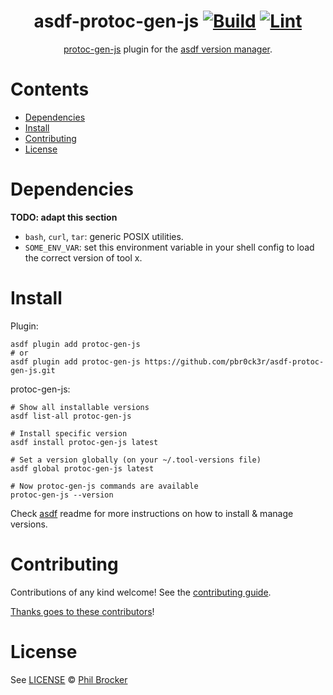 <div align="center">

# asdf-protoc-gen-js [![Build](https://github.com/pbr0ck3r/asdf-protoc-gen-js/actions/workflows/build.yml/badge.svg)](https://github.com/pbr0ck3r/asdf-protoc-gen-js/actions/workflows/build.yml) [![Lint](https://github.com/pbr0ck3r/asdf-protoc-gen-js/actions/workflows/lint.yml/badge.svg)](https://github.com/pbr0ck3r/asdf-protoc-gen-js/actions/workflows/lint.yml)


[protoc-gen-js](https://github.com/protocolbuffers/protobuf-javascript) plugin for the [asdf version manager](https://asdf-vm.com).

</div>

# Contents

- [Dependencies](#dependencies)
- [Install](#install)
- [Contributing](#contributing)
- [License](#license)

# Dependencies

**TODO: adapt this section**

- `bash`, `curl`, `tar`: generic POSIX utilities.
- `SOME_ENV_VAR`: set this environment variable in your shell config to load the correct version of tool x.

# Install

Plugin:

```shell
asdf plugin add protoc-gen-js
# or
asdf plugin add protoc-gen-js https://github.com/pbr0ck3r/asdf-protoc-gen-js.git
```

protoc-gen-js:

```shell
# Show all installable versions
asdf list-all protoc-gen-js

# Install specific version
asdf install protoc-gen-js latest

# Set a version globally (on your ~/.tool-versions file)
asdf global protoc-gen-js latest

# Now protoc-gen-js commands are available
protoc-gen-js --version
```

Check [asdf](https://github.com/asdf-vm/asdf) readme for more instructions on how to
install & manage versions.

# Contributing

Contributions of any kind welcome! See the [contributing guide](contributing.md).

[Thanks goes to these contributors](https://github.com/pbr0ck3r/asdf-protoc-gen-js/graphs/contributors)!

# License

See [LICENSE](LICENSE) © [Phil Brocker](https://github.com/pbr0ck3r/)

